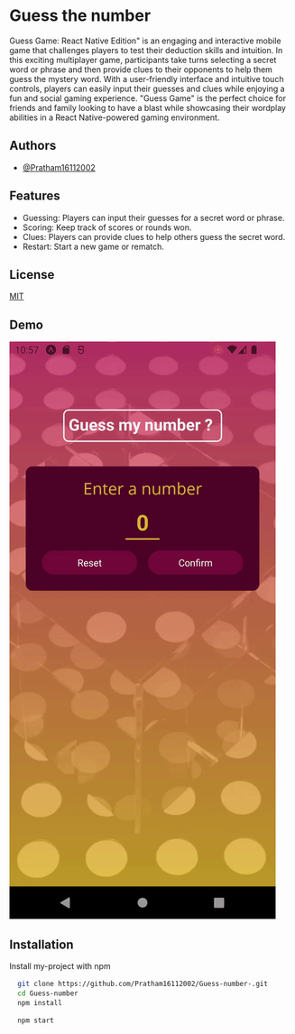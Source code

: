 
# Guess the number

Guess Game: React Native Edition" is an engaging and interactive mobile game that challenges players to test their deduction skills and intuition. In this exciting multiplayer game, participants take turns selecting a secret word or phrase and then provide clues to their opponents to help them guess the mystery word. With a user-friendly interface and intuitive touch controls, players can easily input their guesses and clues while enjoying a fun and social gaming experience. "Guess Game" is the perfect choice for friends and family looking to have a blast while showcasing their wordplay abilities in a React Native-powered gaming environment.


## Authors

- [@Pratham16112002](https://www.github.com/Pratham16112002)


## Features

- Guessing: Players can input their guesses for a secret word or phrase.
- Scoring: Keep track of scores or rounds won.
- Clues: Players can provide clues to help others guess the secret word.
- Restart: Start a new game or rematch.


## License

[MIT](https://choosealicense.com/licenses/mit/)


## Demo

![](https://github.com/Pratham16112002/Guess-number-/blob/main/assets/demo.gif)


## Installation

Install my-project with npm

```bash
  git clone https://github.com/Pratham16112002/Guess-number-.git
  cd Guess-number
  npm install 
```
    
```
  npm start 
```
